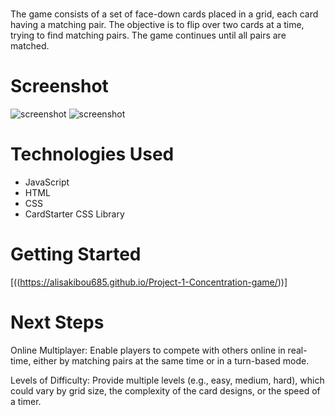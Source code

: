 # <Concentration game>
The game consists of a set of face-down cards placed in a grid, each card having a matching pair. 
The objective is to flip over two cards at a time, trying to find matching pairs. 
The game continues until all pairs are matched.

# Screenshot


<img src="https://i.imgur.com/fqm6xsO.png" alt="screenshot">
<img src="https://i.imgur.com/fqm6xsO.png" alt="screenshot">


# Technologies Used

- JavaScript
- HTML
- CSS
- CardStarter CSS Library

# Getting Started
[((https://alisakibou685.github.io/Project-1-Concentration-game/))]

# Next Steps
Online Multiplayer: Enable players to compete with others online in real-time, either by matching pairs at the same time or in a turn-based mode.

Levels of Difficulty: Provide multiple levels (e.g., easy, medium, hard), which could vary by grid size, the complexity of the card designs, or the speed of a timer.

